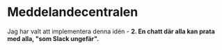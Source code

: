 # Meddelandecentralen

Jag har valt att implementera denna idén - **2. En chatt där alla kan prata med alla, "som Slack ungefär".**

